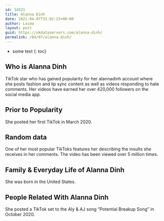 ```yaml
---
id: 14521
title: Alanna Dinh
date: 2021-04-07T15:02:23+00:00
author: Laima
layout: post
guid: https://ukdataservers.com/alanna-dinh/
permalink: /04/07/alanna-dinh/
---
```


* some text
{: toc}


## Who is Alanna Dinh
                  
                  
                  
TikTok star who has gained popularity for her alannadinh account where she posts fashion and lip sync content as well as videos responding to hate comments. Her videos have earned her over 420,000 followers on the social media app. 
                  
              
            
              
            
                
                
                
## Prior to Popularity
                  
                  
                  
She posted her first TikTok in March 2020. 
                  
              
            
              
            
                
                
                
## Random data
                  
                  
                  
One of her most popular TikToks features her describing the insults she receives in her comments. The video has been viewed over 5 million times. 
                  
              
            
              
            
                
                
                
## Family & Everyday Life of Alanna Dinh
                  
                  
                  
She was born in the United States. 
                  
              
            
              
            
                
                
                
## People Related With Alanna Dinh
                  
                  
                  
She posted a TikTok set to the Aly & AJ song &#8220;Potential Breakup Song&#8221; in October 2020. 
                  
              
            
              
            
                
              
            
              
              
            
            
              
            
          
          
          